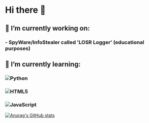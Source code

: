 

# Hi there 👋

## 🔭 I’m currently working on:

### - SpyWare/InfoStealer called 'LOSR Logger' (educational purposes)


## 🌱 I’m currently learning:

### ![Python](https://img.shields.io/badge/python-3670A0?style=for-the-badge&logo=python&logoColor=ffdd54)

### ![HTML5](https://img.shields.io/badge/html5-%23E34F26.svg?style=for-the-badge&logo=html5&logoColor=white)

### ![JavaScript](https://img.shields.io/badge/javascript-%23323330.svg?style=for-the-badge&logo=javascript&logoColor=%23F7DF1E)


[![Anurag's GitHub stats](https://github-readme-stats.vercel.app/api?madhead341)](https://github.com/anuraghazra/github-readme-stats)
